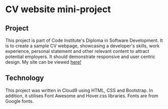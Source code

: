 # CV website mini-project
## Project
This project is part of Code Institute's Diploma in Software Development.
It is to create a sample CV webpage, showcasing a developer's skills, work experience,
personal statement and other relevant content to attract potential employers. 
It should demonstrate responsive and user centric design.
My site can be viewed <a href="https://kmaaallen.github.io/UCD-resume/" target="_blank">here!</a>
## Technology
This project was written in Cloud9 using HTML, CSS and Bootstrap.
In addition, it utilises Font Awesome and Hover.css libraries.
Fonts are from Google fonts.
